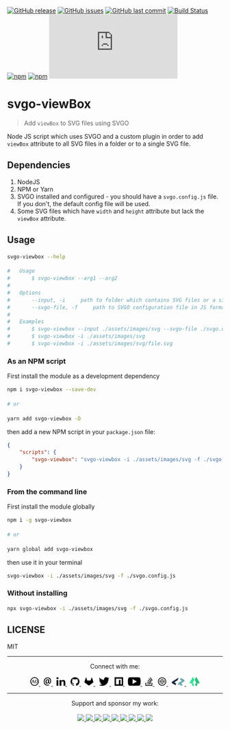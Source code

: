 [![GitHub release](https://img.shields.io/github/release/scriptex/svgo-viewbox.svg)](https://github.com/scriptex/svgo-viewbox/releases/latest)
[![GitHub issues](https://img.shields.io/github/issues/scriptex/svgo-viewbox.svg)](https://github.com/scriptex/svgo-viewbox/issues)
[![GitHub last commit](https://img.shields.io/github/last-commit/scriptex/svgo-viewbox.svg)](https://github.com/scriptex/svgo-viewbox/commits/master)
[![Build Status](https://travis-ci.com/scriptex/svgo-viewbox.svg?branch=master)](https://travis-ci.com/scriptex/svgo-viewbox)
[![npm](https://img.shields.io/npm/dt/svgo-viewbox.svg)](https://www.npmjs.com/package/svgo-viewbox)
[![npm](https://img.shields.io/npm/v/svgo-viewbox.svg)](https://www.npmjs.com/package/svgo-viewbox)
[![Analytics](https://ga-beacon-361907.ew.r.appspot.com/UA-83446952-1/github.com/scriptex/svgo-viewbox/README.md)](https://github.com/scriptex/svgo-viewbox/)

# svgo-viewBox

> Add `viewBox` to SVG files using SVGO

Node JS script which uses SVGO and a custom plugin in order to add `viewBox` attribute to all SVG files in a folder or to a single SVG file.

## Dependencies

1. NodeJS
2. NPM or Yarn
3. SVGO installed and configured - you should have a `svgo.config.js` file. If you don't, the default config file will be used.
4. Some SVG files which have `width` and `height` attribute but lack the `viewBox` attribute.

## Usage

```sh
svgo-viewbox --help

#   Usage
#       $ svgo-viewbox --arg1 --arg2
#
#   Options
#       --input, -i		path to folder which contains SVG files or a single svg file
#       --svgo-file, -f 	path to SVGO configuration file in JS format (https://github.com/svg/svgo#configuration)
#
#   Examples
#       $ svgo-viewbox --input ./assets/images/svg --svgo-file ./svgo.config.js
#       $ svgo-viewbox -i ./assets/images/svg
#       $ svgo-viewbox -i ./assets/images/svg/file.svg
```

### As an NPM script

First install the module as a development dependency

```sh
npm i svgo-viewbox --save-dev

# or

yarn add svgo-viewbox -D
```

then add a new NPM script in your `package.json` file:

```json
{
	"scripts": {
		"svgo-viewbox": "svgo-viewbox -i ./assets/images/svg -f ./svgo.config.js"
	}
}
```

### From the command line

First install the module globally

```sh
npm i -g svgo-viewbox

# or

yarn global add svgo-viewbox
```

then use it in your terminal

```sh
svgo-viewbox -i ./assets/images/svg -f ./svgo.config.js
```

### Without installing

```sh
npx svgo-viewbox -i ./assets/images/svg -f ./svgo.config.js
```

## LICENSE

MIT

---

<div align="center">
    Connect with me:
</div>

<br />

<div align="center">
    <a href="https://atanas.info">
        <img src="https://raw.githubusercontent.com/scriptex/socials/master/styled-assets/logo.svg" height="20" alt="">
    </a>
    &nbsp;
    <a href="mailto:hi@atanas.info">
        <img src="https://raw.githubusercontent.com/scriptex/socials/master/styled-assets/email.svg" height="20" alt="">
    </a>
    &nbsp;
    <a href="https://www.linkedin.com/in/scriptex/">
        <img src="https://raw.githubusercontent.com/scriptex/socials/master/styled-assets/linkedin.svg" height="20" alt="">
    </a>
    &nbsp;
    <a href="https://github.com/scriptex">
        <img src="https://raw.githubusercontent.com/scriptex/socials/master/styled-assets/github.svg" height="20" alt="">
    </a>
    &nbsp;
    <a href="https://gitlab.com/scriptex">
        <img src="https://raw.githubusercontent.com/scriptex/socials/master/styled-assets/gitlab.svg" height="20" alt="">
    </a>
    &nbsp;
    <a href="https://twitter.com/scriptexbg">
        <img src="https://raw.githubusercontent.com/scriptex/socials/master/styled-assets/twitter.svg" height="20" alt="">
    </a>
    &nbsp;
    <a href="https://www.npmjs.com/~scriptex">
        <img src="https://raw.githubusercontent.com/scriptex/socials/master/styled-assets/npm.svg" height="20" alt="">
    </a>
    &nbsp;
    <a href="https://www.youtube.com/user/scriptex">
        <img src="https://raw.githubusercontent.com/scriptex/socials/master/styled-assets/youtube.svg" height="20" alt="">
    </a>
    &nbsp;
    <a href="https://stackoverflow.com/users/4140082/atanas-atanasov">
        <img src="https://raw.githubusercontent.com/scriptex/socials/master/styled-assets/stackoverflow.svg" height="20" alt="">
    </a>
    &nbsp;
    <a href="https://codepen.io/scriptex/">
        <img src="https://raw.githubusercontent.com/scriptex/socials/master/styled-assets/codepen.svg" width="20" alt="">
    </a>
    &nbsp;
    <a href="https://profile.codersrank.io/user/scriptex">
        <img src="https://raw.githubusercontent.com/scriptex/socials/master/styled-assets/codersrank.svg" height="20" alt="">
    </a>
    &nbsp;
    <a href="https://linktr.ee/scriptex">
        <img src="https://raw.githubusercontent.com/scriptex/socials/master/styled-assets/linktree.svg" height="20" alt="">
    </a>
</div>

---

<div align="center">
Support and sponsor my work:
<br />
<br />
<a href="https://twitter.com/intent/tweet?text=Checkout%20this%20awesome%20developer%20profile%3A&url=https%3A%2F%2Fgithub.com%2Fscriptex&via=scriptexbg&hashtags=software%2Cgithub%2Ccode%2Cawesome" title="Tweet">
	<img src="https://img.shields.io/badge/Tweet-Share_my_profile-blue.svg?logo=twitter&color=38A1F3" />
</a>
<a href="https://paypal.me/scriptex" title="Donate on Paypal">
	<img src="https://img.shields.io/badge/Donate-Support_me_on_PayPal-blue.svg?logo=paypal&color=222d65" />
</a>
<a href="https://revolut.me/scriptex" title="Donate on Revolut">
	<img src="https://img.shields.io/endpoint?url=https://raw.githubusercontent.com/scriptex/scriptex/master/badges/revolut.json" />
</a>
<a href="https://patreon.com/atanas" title="Become a Patron">
	<img src="https://img.shields.io/badge/Become_Patron-Support_me_on_Patreon-blue.svg?logo=patreon&color=e64413" />
</a>
<a href="https://ko-fi.com/scriptex" title="Buy Me A Coffee">
	<img src="https://img.shields.io/badge/Donate-Buy%20me%20a%20coffee-yellow.svg?logo=ko-fi" />
</a>
<a href="https://liberapay.com/scriptex/donate" title="Donate on Liberapay">
	<img src="https://img.shields.io/liberapay/receives/scriptex?label=Donate%20on%20Liberapay&logo=liberapay" />
</a>

<a href="https://img.shields.io/endpoint?url=https://raw.githubusercontent.com/scriptex/scriptex/master/badges/bitcoin.json" title="Donate Bitcoin">
	<img src="https://img.shields.io/endpoint?url=https://raw.githubusercontent.com/scriptex/scriptex/master/badges/bitcoin.json" />
</a>
<a href="https://img.shields.io/endpoint?url=https://raw.githubusercontent.com/scriptex/scriptex/master/badges/etherium.json" title="Donate Etherium">
	<img src="https://img.shields.io/endpoint?url=https://raw.githubusercontent.com/scriptex/scriptex/master/badges/etherium.json" />
</a>
<a href="https://img.shields.io/endpoint?url=https://raw.githubusercontent.com/scriptex/scriptex/master/badges/shiba-inu.json" title="Donate Shiba Inu">
	<img src="https://img.shields.io/endpoint?url=https://raw.githubusercontent.com/scriptex/scriptex/master/badges/shiba-inu.json" />
</a>
</div>
